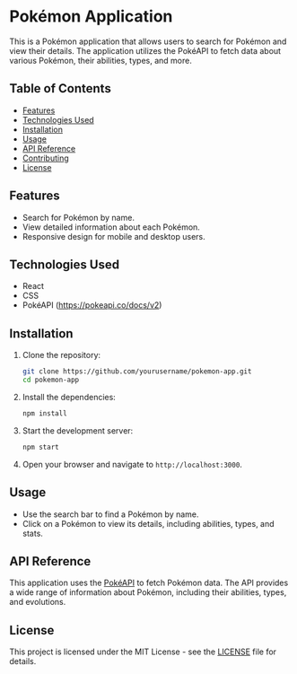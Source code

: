 # Pokémon Application

This is a Pokémon application that allows users to search for Pokémon and view their details. The application utilizes the PokéAPI to fetch data about various Pokémon, their abilities, types, and more.

## Table of Contents

- [Features](#features)
- [Technologies Used](#technologies-used)
- [Installation](#installation)
- [Usage](#usage)
- [API Reference](#api-reference)
- [Contributing](#contributing)
- [License](#license)

## Features

- Search for Pokémon by name.
- View detailed information about each Pokémon.
- Responsive design for mobile and desktop users.

## Technologies Used

- React
- CSS
- PokéAPI (https://pokeapi.co/docs/v2)

## Installation

1. Clone the repository:
   ```bash
   git clone https://github.com/yourusername/pokemon-app.git
   cd pokemon-app
   ```

2. Install the dependencies:
   ```bash
   npm install
   ```

3. Start the development server:
   ```bash
   npm start
   ```

4. Open your browser and navigate to `http://localhost:3000`.

## Usage

- Use the search bar to find a Pokémon by name.
- Click on a Pokémon to view its details, including abilities, types, and stats.

## API Reference

This application uses the [PokéAPI](https://pokeapi.co/docs/v2) to fetch Pokémon data. The API provides a wide range of information about Pokémon, including their abilities, types, and evolutions.

## License

This project is licensed under the MIT License - see the [LICENSE](LICENSE) file for details.
